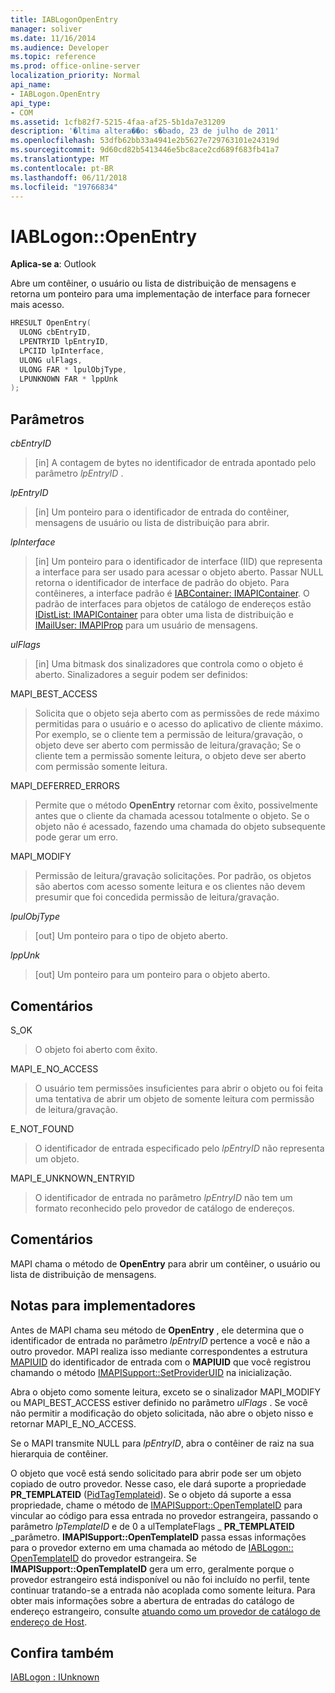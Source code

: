 ```yaml
---
title: IABLogonOpenEntry
manager: soliver
ms.date: 11/16/2014
ms.audience: Developer
ms.topic: reference
ms.prod: office-online-server
localization_priority: Normal
api_name:
- IABLogon.OpenEntry
api_type:
- COM
ms.assetid: 1cfb82f7-5215-4faa-af25-5b1da7e31209
description: '�ltima altera��o: s�bado, 23 de julho de 2011'
ms.openlocfilehash: 53dfb62bb33a4941e2b5627e729763101e24319d
ms.sourcegitcommit: 9d60cd82b5413446e5bc8ace2cd689f683fb41a7
ms.translationtype: MT
ms.contentlocale: pt-BR
ms.lasthandoff: 06/11/2018
ms.locfileid: "19766834"
---
```

# <a name="iablogonopenentry"></a>IABLogon::OpenEntry

  
  
**Aplica-se a**: Outlook 
  
Abre um contêiner, o usuário ou lista de distribuição de mensagens e retorna um ponteiro para uma implementação de interface para fornecer mais acesso.
  
```cpp
HRESULT OpenEntry(
  ULONG cbEntryID,
  LPENTRYID lpEntryID,
  LPCIID lpInterface,
  ULONG ulFlags,
  ULONG FAR * lpulObjType,
  LPUNKNOWN FAR * lppUnk
);
```

## <a name="parameters"></a>Parâmetros

 _cbEntryID_
  
> [in] A contagem de bytes no identificador de entrada apontado pelo parâmetro _lpEntryID_ . 
    
 _lpEntryID_
  
> [in] Um ponteiro para o identificador de entrada do contêiner, mensagens de usuário ou lista de distribuição para abrir.
    
 _lpInterface_
  
> [in] Um ponteiro para o identificador de interface (IID) que representa a interface para ser usado para acessar o objeto aberto. Passar NULL retorna o identificador de interface de padrão do objeto. Para contêineres, a interface padrão é [IABContainer: IMAPIContainer](iabcontainerimapicontainer.md). O padrão de interfaces para objetos de catálogo de endereços estão [IDistList: IMAPIContainer](idistlistimapicontainer.md) para obter uma lista de distribuição e [IMailUser: IMAPIProp](imailuserimapiprop.md) para um usuário de mensagens. 
    
 _ulFlags_
  
> [in] Uma bitmask dos sinalizadores que controla como o objeto é aberto. Sinalizadores a seguir podem ser definidos:
    
MAPI_BEST_ACCESS 
  
> Solicita que o objeto seja aberto com as permissões de rede máximo permitidas para o usuário e o acesso do aplicativo de cliente máximo. Por exemplo, se o cliente tem a permissão de leitura/gravação, o objeto deve ser aberto com permissão de leitura/gravação; Se o cliente tem a permissão somente leitura, o objeto deve ser aberto com permissão somente leitura.
    
MAPI_DEFERRED_ERRORS 
  
> Permite que o método **OpenEntry** retornar com êxito, possivelmente antes que o cliente da chamada acessou totalmente o objeto. Se o objeto não é acessado, fazendo uma chamada do objeto subsequente pode gerar um erro. 
    
MAPI_MODIFY 
  
> Permissão de leitura/gravação solicitações. Por padrão, os objetos são abertos com acesso somente leitura e os clientes não devem presumir que foi concedida permissão de leitura/gravação.
    
 _lpulObjType_
  
> [out] Um ponteiro para o tipo de objeto aberto.
    
 _lppUnk_
  
> [out] Um ponteiro para um ponteiro para o objeto aberto.
    
## <a name="remarks"></a>Comentários

S_OK 
  
> O objeto foi aberto com êxito.
    
MAPI_E_NO_ACCESS 
  
> O usuário tem permissões insuficientes para abrir o objeto ou foi feita uma tentativa de abrir um objeto de somente leitura com permissão de leitura/gravação.
    
E_NOT_FOUND 
  
> O identificador de entrada especificado pelo _lpEntryID_ não representa um objeto. 
    
MAPI_E_UNKNOWN_ENTRYID 
  
> O identificador de entrada no parâmetro _lpEntryID_ não tem um formato reconhecido pelo provedor de catálogo de endereços. 
    
## <a name="remarks"></a>Comentários

MAPI chama o método de **OpenEntry** para abrir um contêiner, o usuário ou lista de distribuição de mensagens. 
  
## <a name="notes-to-implementers"></a>Notas para implementadores

Antes de MAPI chama seu método de **OpenEntry** , ele determina que o identificador de entrada no parâmetro _lpEntryID_ pertence a você e não a outro provedor. MAPI realiza isso mediante correspondentes a estrutura [MAPIUID](mapiuid.md) do identificador de entrada com o **MAPIUID** que você registrou chamando o método [IMAPISupport::SetProviderUID](imapisupport-setprovideruid.md) na inicialização. 
  
Abra o objeto como somente leitura, exceto se o sinalizador MAPI_MODIFY ou MAPI_BEST_ACCESS estiver definido no parâmetro _ulFlags_ . Se você não permitir a modificação do objeto solicitada, não abre o objeto nisso e retornar MAPI_E_NO_ACCESS. 
  
Se o MAPI transmite NULL para _lpEntryID_, abra o contêiner de raiz na sua hierarquia de contêiner.
  
O objeto que você está sendo solicitado para abrir pode ser um objeto copiado de outro provedor. Nesse caso, ele dará suporte a propriedade **PR_TEMPLATEID** ([PidTagTemplateid](pidtagtemplateid-canonical-property.md)). Se o objeto dá suporte a essa propriedade, chame o método de [IMAPISupport::OpenTemplateID](imapisupport-opentemplateid.md) para vincular ao código para essa entrada no provedor estrangeira, passando o parâmetro _lpTemplateID_ e de 0 a ulTemplateFlags _ **PR_TEMPLATEID** _parâmetro. **IMAPISupport::OpenTemplateID** passa essas informações para o provedor externo em uma chamada ao método de [IABLogon:: OpenTemplateID](iablogon-opentemplateid.md) do provedor estrangeira. Se **IMAPISupport::OpenTemplateID** gera um erro, geralmente porque o provedor estrangeiro está indisponível ou não foi incluído no perfil, tente continuar tratando-se a entrada não acoplada como somente leitura. Para obter mais informações sobre a abertura de entradas do catálogo de endereço estrangeiro, consulte [atuando como um provedor de catálogo de endereço de Host](acting-as-a-host-address-book-provider.md).
  
## <a name="see-also"></a>Confira também



[IABLogon : IUnknown](iablogoniunknown.md)

